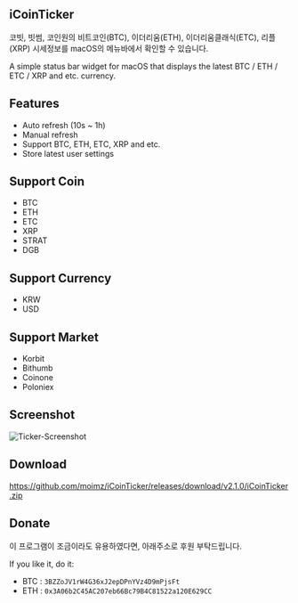 ## iCoinTicker

코빗, 빗썸, 코인원의 비트코인(BTC), 이더리움(ETH), 이더리움클래식(ETC), 리플(XRP) 시세정보를 macOS의 메뉴바에서 확인할 수 있습니다.

A simple status bar widget for macOS that displays the latest BTC / ETH / ETC / XRP and etc. currency.


## Features
- Auto refresh (10s ~ 1h)
- Manual refresh
- Support BTC, ETH, ETC, XRP and etc.
- Store latest user settings


## Support Coin
- BTC
- ETH
- ETC
- XRP
- STRAT
- DGB


## Support Currency
- KRW
- USD


## Support Market
- Korbit
- Bithumb
- Coinone
- Poloniex


## Screenshot
![Ticker-Screenshot](https://github.com/moimz/iCoinTicker/blob/master/screenshot.png?raw=true)


## Download
https://github.com/moimz/iCoinTicker/releases/download/v2.1.0/iCoinTicker.zip


## Donate

이 프로그램이 조금이라도 유용하였다면, 아래주소로 후원 부탁드립니다.

If you like it, do it:

- BTC : `3BZZoJV1rW4G36xJ2epDPnYVz4D9mPjsFt`
- ETH : `0x3A06b2C45AC207eb66Bc79B4C81522a120E629CC`
